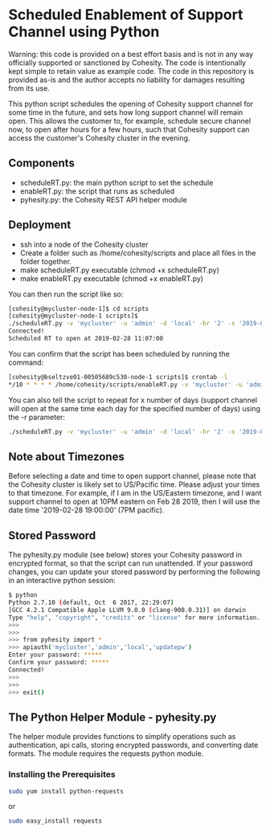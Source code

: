 # Scheduled Enablement of Support Channel using Python

Warning: this code is provided on a best effort basis and is not in any way officially supported or sanctioned by Cohesity. The code is intentionally kept simple to retain value as example code. The code in this repository is provided as-is and the author accepts no liability for damages resulting from its use.

This python script schedules the opening of Cohesity support channel for some time in the future, and sets how long support channel will remain open. This allows the customer to, for example, schedule secure channel now, to open after hours for a few hours, such that Cohesity support can access the customer's Cohesity cluster in the evening.

## Components

* scheduleRT.py: the main python script to set the schedule
* enableRT.py: the script that runs as scheduled
* pyhesity.py: the Cohesity REST API helper module

## Deployment

* ssh into a node of the Cohesity cluster
* Create a folder such as /home/cohesity/scripts and place all files in the folder together.
* make scheduleRT.py executable (chmod +x scheduleRT.py)
* make enableRT.py executable (chmod +x enableRT.py)

You can then run the script like so:

```bash
[cohesity@mycluster-node-1]$ cd scripts
[cohesity@mycluster-node-1 scripts]$
./scheduleRT.py -v 'mycluster' -u 'admin' -d 'local' -hr '2' -s '2019-02-28 11:07:00'
Connected!
Scheduled RT to open at 2019-02-28 11:07:00
```

You can confirm that the script has been scheduled by running the command:

```bash
[cohesity@bseltzve01-00505689c530-node-1 scripts]$ crontab -l
*/10 * * * * /home/cohesity/scripts/enableRT.py -v 'mycluster' -u 'admin' -d 'local' -hr '2' -s '2019-02-28 11:07:00'
```

You can also tell the script to repeat for x number of days (support channel will open at the same time each day for the specified number of days) using the -r parameter:

```bash
./scheduleRT.py -v 'mycluster' -u 'admin' -d 'local' -hr '2' -s '2019-02-28 11:07:00' -r 3
```

## Note about Timezones

Before selecting a date and time to open support channel, please note that the Cohesity cluster is likely set to US/Pacific time. Please adjust your times to that timezone. For example, if I am in the US/Eastern timezone, and I want support channel to open at 10PM eastern on Feb 28 2019, then I will use the date time '2019-02-28 19:00:00' (7PM pacific).

## Stored Password

The pyhesity.py module (see below) stores your Cohesity password in encrypted format, so that the script can run unattended. If your password changes, you can update your stored password by performing the following in an interactive python session:

```bash
$ python
Python 2.7.10 (default, Oct  6 2017, 22:29:07)
[GCC 4.2.1 Compatible Apple LLVM 9.0.0 (clang-900.0.31)] on darwin
Type "help", "copyright", "credits" or "license" for more information.
>>>
>>>
>>> from pyhesity import *
>>> apiauth('mycluster','admin','local','updatepw')
Enter your password: *****
Confirm your password: *****
Connected!
>>>
>>>
>>> exit()
```

## The Python Helper Module - pyhesity.py

The helper module provides functions to simplify operations such as authentication, api calls, storing encrypted passwords, and converting date formats. The module requires the requests python module.

### Installing the Prerequisites

```bash
sudo yum install python-requests
```

or

```bash
sudo easy_install requests
```
